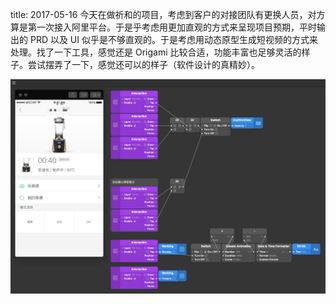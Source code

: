 title: 2017-05-16
今天在做祈和的项目，考虑到客户的对接团队有更换人员，对方算是第一次接入阿里平台。于是乎考虑用更加直观的方式来呈现项目预期，平时输出的 PRD 以及 UI 似乎是不够直观的。于是考虑用动态原型生成短视频的方式来处理。找了一下工具，感觉还是 Origami 比较合适，功能丰富也足够灵活的样子。尝试摆弄了一下，感觉还可以的样子（软件设计的真精妙）。

![](./_image/2017-05-16-23-43-01.jpg)



